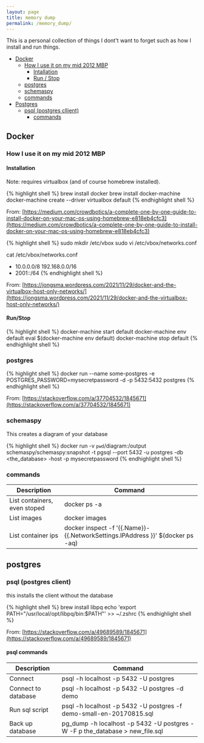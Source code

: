 ```yaml
---
layout: page
title: memory dump
permalink: /memory_dump/
---
```

This is a personal collection of things I dont't want to forget such as how I install and run things.

- [Docker](#docker)
    - [How I use it on my mid 2012 MBP](#docker_on_2012_mbp)
        - [Intallation](#install_docker_on_2012_mbp)
        - [Run / Stop](#run_docker_on_2012_mbp)
    - [postgres](#postgres_image)
    - [schemaspy](#schemaspy_image)
    - [commands](#docker_commands)   
- [Postgres](#postgres)
    - [psql (postgres cllient)](#psql)
        - [commands](#psql_commands)

## Docker <a name="docker"></a>

### How I use it on my mid 2012 MBP <a name="docker_on_2012_mbp"></a>

#### Installation <a name="install_docker_on_2012_mbp"></a>

Note: requires virtualbox (and of course homebrew installed).

{% highlight shell %}
brew install docker
brew install docker-machine
docker-machine create --driver virtualbox default
{% endhighlight shell %}


From: [https://medium.com/crowdbotics/a-complete-one-by-one-guide-to-install-docker-on-your-mac-os-using-homebrew-e818eb4cfc3](https://medium.com/crowdbotics/a-complete-one-by-one-guide-to-install-docker-on-your-mac-os-using-homebrew-e818eb4cfc3)

{% highlight shell %}
sudo mkdir /etc/vbox
sudo vi /etc/vbox/networks.conf

cat /etc/vbox/networks.conf
* 10.0.0.0/8 192.168.0.0/16
* 2001::/64
{% endhighlight shell %}

From: [https://jongsma.wordpress.com/2021/11/29/docker-and-the-virtualbox-host-only-networks/](https://jongsma.wordpress.com/2021/11/29/docker-and-the-virtualbox-host-only-networks/)

#### Run/Stop <a name="run_docker_on_2012_mbp"></a>

{% highlight shell %}
docker-machine start default
docker-machine env default
eval $(docker-machine env default)
docker-machine stop default
{% endhighlight shell %}

### postgres <a name="postgres_image"></a>

{% highlight shell %}
docker run --name some-postgres -e POSTGRES_PASSWORD=mysecretpassword -d -p 5432:5432 postgres
{% endhighlight shell %}

From: [https://stackoverflow.com/a/37704532/1845671](https://stackoverflow.com/a/37704532/1845671)

### schemaspy <a name="schemaspy_image"></a>

This creates a diagram of your database

{% highlight shell %}
docker run -v `pwd`/diagram:/output schemaspy/schemaspy:snapshot -t pgsql --port 5432 -u postgres -db <the_database> -host <the host> -p mysecretpassword
{% endhighlight shell %}

### commands <a name="docker_commands"></a>

|Description                | Command |
|--------------------|----------------------------------------------|
|List containers, even stoped | docker ps -a |
|List images | docker images|
|List container ips|docker inspect -f \'\{\{.Name\}\}-\{\{.NetworkSettings.IPAddress \}\}\' $(docker ps -aq)|

## postgres <a name="postgres"></a>

### psql (postgres client) <a name="psql"></a>

this installs the client without the database

{% highlight shell %}
brew install libpq
echo 'export PATH="/usr/local/opt/libpq/bin:$PATH"' >> ~/.zshrc
{% endhighlight shell %}

From: [https://stackoverflow.com/a/49689589/1845671](https://stackoverflow.com/a/49689589/1845671)

#### psql commands <a name="psql_commands"></a>

|Description                | Command |
|--------------------|----------------------------------------------|
|Connect|psql -h localhost -p 5432 -U postgres|
|Connect to database|psql -h localhost -p 5432 -U postgres -d demo|
|Run sql script|psql -h localhost -p 5432 -U postgres -f demo-small-en-20170815.sql|
|Back up database|pg_dump -h localhost -p 5432 -U postgres -W -F p the_database > new_file.sql|
